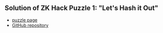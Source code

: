 ## Solution of ZK Hack Puzzle 1: "Let's Hash it Out"

- [puzzle page](https://zkhack.dev/events/puzzle1.html)
- [GitHub repository](https://github.com/kobigurk/zkhack-bls-pedersen)
